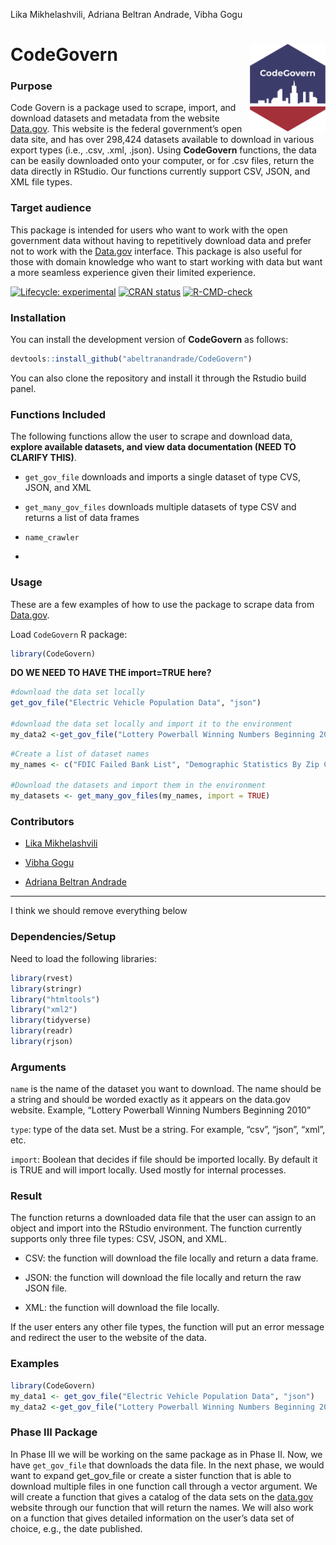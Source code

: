 Lika Mikhelashvili, Adriana Beltran Andrade, Vibha Gogu

<!-- README.md is generated from README.Rmd. Please edit that file -->

# CodeGovern <img src="data-raw/hex_codegovern_US_colors.png" align="right" height=140/>

### Purpose

Code Govern is a package used to scrape, import, and download datasets
and metadata from the website [Data.gov](https://data.gov/). This
website is the federal government’s open data site, and has over 298,424
datasets available to download in various export types (i.e., .csv,
.xml, .json). Using **CodeGovern** functions, the data can be easily
downloaded onto your computer, or for .csv files, return the data
directly in RStudio. Our functions currently support CSV, JSON, and XML
file types.

### Target audience

This package is intended for users who want to work with the open
government data without having to repetitively download data and prefer
not to work with the [Data.gov](https://data.gov/) interface. This
package is also useful for those with domain knowledge who want to start
working with data but want a more seamless experience given their
limited experience.

<!-- badges: start -->

[![Lifecycle:
experimental](https://img.shields.io/badge/lifecycle-experimental-orange.svg)](https://lifecycle.r-lib.org/articles/stages.html#experimental)
[![CRAN
status](https://www.r-pkg.org/badges/version/CodeGovern)](https://CRAN.R-project.org/package=CodeGovern)
[![R-CMD-check](https://github.com/abeltranandrade/CodeGovern/actions/workflows/R-CMD-check.yaml/badge.svg)](https://github.com/abeltranandrade/CodeGovern/actions/workflows/R-CMD-check.yaml)
<!-- badges: end -->

### Installation

You can install the development version of **CodeGovern** as follows:

``` r
devtools::install_github("abeltranandrade/CodeGovern")
```

You can also clone the repository and install it through the Rstudio
build panel.

### Functions Included

The following functions allow the user to scrape and download data,
**explore available datasets, and view data documentation (NEED TO
CLARIFY THIS)**.

-   `get_gov_file` downloads and imports a single dataset of type CVS,
    JSON, and XML

-   `get_many_gov_files` downloads multiple datasets of type CSV and
    returns a list of data frames

-   `name_crawler`

-   

### Usage

These are a few examples of how to use the package to scrape data from
[Data.gov](https://data.gov/).

Load `CodeGovern` R package:

``` r
library(CodeGovern)
```

**DO WE NEED TO HAVE THE import=TRUE here?**

``` r
#download the data set locally
get_gov_file("Electric Vehicle Population Data", "json") 

#download the data set locally and import it to the environment
my_data2 <-get_gov_file("Lottery Powerball Winning Numbers Beginning 2010", "csv") 
```

``` r
#Create a list of dataset names
my_names <- c("FDIC Failed Bank List", "Demographic Statistics By Zip Code")

#Download the datasets and import them in the environment
my_datasets <- get_many_gov_files(my_names, import = TRUE)
```

### Contributors

-   [Lika Mikhelashvili](https://github.com/lmikhelashvili)

-   [Vibha Gogu](https://github.com/vibhagogu)

-   [Adriana Beltran Andrade](https://github.com/abeltranandrade)

------------------------------------------------------------------------

I think we should remove everything below

### Dependencies/Setup

Need to load the following libraries:

``` r
library(rvest)
library(stringr)
library("htmltools")
library("xml2")
library(tidyverse)
library(readr)
library(rjson)
```

### Arguments

`name` is the name of the dataset you want to download. The name should
be a string and should be worded exactly as it appears on the data.gov
website. Example, “Lottery Powerball Winning Numbers Beginning 2010”

`type`: type of the data set. Must be a string. For example, “csv”,
“json”, “xml”, etc.

`import`: Boolean that decides if file should be imported locally. By
default it is TRUE and will import locally. Used mostly for internal
processes.

### Result

The function returns a downloaded data file that the user can assign to
an object and import into the RStudio environment. The function
currently supports only three file types: CSV, JSON, and XML.

-   CSV: the function will download the file locally and return a data
    frame.

-   JSON: the function will download the file locally and return the raw
    JSON file.

-   XML: the function will download the file locally.

If the user enters any other file types, the function will put an error
message and redirect the user to the website of the data.

### Examples

``` r
library(CodeGovern)
my_data1 <- get_gov_file("Electric Vehicle Population Data", "json")
my_data2 <-get_gov_file("Lottery Powerball Winning Numbers Beginning 2010", "csv")
```

### Phase III Package

In Phase III we will be working on the same package as in Phase II. Now,
we have `get_gov_file` that downloads the data file. In the next phase,
we would want to expand get_gov_file or create a sister function that is
able to download multiple files in one function call through a vector
argument. We will create a function that gives a catalog of the data
sets on the [data.gov](http://www.data.gov) website through our function
that will return the names. We will also work on a function that gives
detailed information on the user’s data set of choice, e.g., the date
published.

